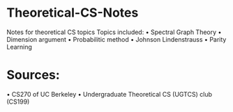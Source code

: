 # Theoretical-CS-Notes
Notes for theoretical CS topics 
Topics included:
• Spectral Graph Theory
• Dimension argument
• Probabilitic method
• Johnson Lindenstrauss
• Parity Learning

# Sources:
• CS270 of UC Berkeley
• Undergraduate Theoretical CS (UGTCS) club (CS199)
